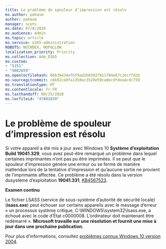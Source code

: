```yaml
---
title: Le problème de spouleur d’impression est résolu
ms.author: pebaum
author: pebaum
manager: scotv
ms.date: 07/8/2020
ms.audience: Admin
ms.topic: article
ms.service: o365-administration
ROBOTS: NOINDEX, NOFOLLOW
localization_priority: Priority
ms.collection: Adm_O365
ms.custom:
- "5151"
- "9002659"
ms.openlocfilehash: 66b39434ef6f9ad2b8392f811704e67c1bcffd2b
ms.sourcegitcommit: c6692ce0fa1358ec3529e59ca0ecdfdea4cdc759
ms.translationtype: HT
ms.contentlocale: fr-FR
ms.lasthandoff: 09/15/2020
ms.locfileid: "47801839"
---
```

# <a name="print-spooler-issue-is-resolved"></a>Le problème de spouleur d’impression est résolu

Si votre appareil a été mis à jour avec Windows 10 **Système d’exploitation Build 19041.329**, vous avez peut-être remarqué un problème dans lequel certaines imprimantes n’ont pas pu être imprimées. Il se peut que le spouleur d’impression génère une erreur ou se ferme de manière inattendue lors de la tentative d’impression et qu’aucune sortie ne provient de l’imprimante affectée. Ce problème a été résolu dans la version dusystème d’exploitation **19041.331**, [KB4567523](https://support.microsoft.com/help/4567523/windows-10-update-kb4567523).  

**Examen continu**

Le fichier LSASS (service de sous-système d’autorité de sécurité locale) (**isass.exe**) peut échouer sur certains appareils avec le message d’erreur « un processus système critique, C:\WINDOWS\system32\Isass.exe, a échoué avec le code d’État c0000008. L’ordinateur doit maintenant être redémarré ».  **Microsoft travaille sur une résolution et fournit une mise à jour dans une prochaine publication.**

Pour plus d’informations, consultez [problèmes connus Windows 10 version 2004](https://docs.microsoft.com/windows/release-information/status-windows-10-2004#442msgdesc).